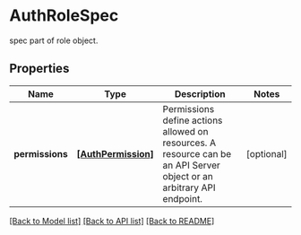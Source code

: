 # AuthRoleSpec

spec part of role object.
## Properties
Name | Type | Description | Notes
------------ | ------------- | ------------- | -------------
**permissions** | [**[AuthPermission]**](AuthPermission.md) | Permissions define actions allowed on resources. A resource can be an API Server object or an arbitrary API endpoint. | [optional] 

[[Back to Model list]](../README.md#documentation-for-models) [[Back to API list]](../README.md#documentation-for-api-endpoints) [[Back to README]](../README.md)


